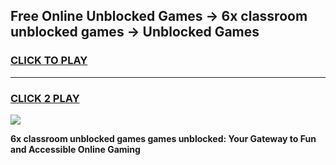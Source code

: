 
## Free Online Unblocked Games → 6x classroom unblocked games → Unblocked Games
<h3>
<a href="https://premium.freeplayer.one?title=6x_classroom_unblocked_games&ref=21F">CLICK TO PLAY</a></h3>
<hr>

<h3>
<a href="https://premium.freeplayer.one?title=6x_classroom_unblocked_games&ref=21F">CLICK 2 PLAY</a>
  
</h3>

<a href="https://premium.freeplayer.one?title=6x_classroom_unblocked_games&ref=21F/"><img src="https://clearcache.store/games.png"></a>


**6x classroom unblocked games games unblocked: Your Gateway to Fun and Accessible Online Gaming**
